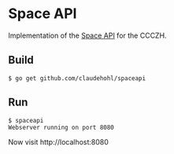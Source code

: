 # Space API
Implementation of the [Space API](http://spaceapi.net/) for the CCCZH.

## Build

```
$ go get github.com/claudehohl/spaceapi
```

## Run

```
$ spaceapi
Webserver running on port 8080
```

Now visit http://localhost:8080

